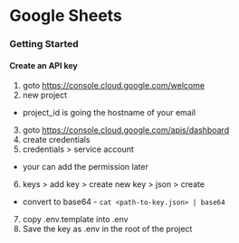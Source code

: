 # Google Sheets

### Getting Started
#### Create an API key
1. goto https://console.cloud.google.com/welcome
2. new project
  - project_id is going the hostname of your email
3. goto https://console.cloud.google.com/apis/dashboard
4. create credentials
5. credentials > service account
  - your can add the permission later
6. keys > add key > create new key > json > create
  - convert to base64 - `cat <path-to-key.json> | base64`
7. copy .env.template into .env
8. Save the key as .env in the root of the project



